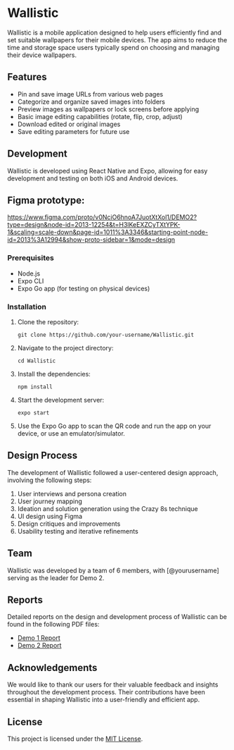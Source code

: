 # Wallistic

Wallistic is a mobile application designed to help users efficiently find and set suitable wallpapers for their mobile devices. The app aims to reduce the time and storage space users typically spend on choosing and managing their device wallpapers.

## Features

- Pin and save image URLs from various web pages
- Categorize and organize saved images into folders
- Preview images as wallpapers or lock screens before applying
- Basic image editing capabilities (rotate, flip, crop, adjust)
- Download edited or original images
- Save editing parameters for future use

## Development

Wallistic is developed using React Native and Expo, allowing for easy development and testing on both iOS and Android devices.

## Figma prototype: 

https://www.figma.com/proto/v0NciO6hnoA7JuotXtXol1/DEMO2?type=design&node-id=2013-12254&t=H3lKeEXZCyTXtYPK-1&scaling=scale-down&page-id=1011%3A3346&starting-point-node-id=2013%3A12994&show-proto-sidebar=1&mode=design

### Prerequisites

- Node.js
- Expo CLI
- Expo Go app (for testing on physical devices)

### Installation

1. Clone the repository:
   ```
   git clone https://github.com/your-username/Wallistic.git
   ```

2. Navigate to the project directory:
   ```
   cd Wallistic
   ```

3. Install the dependencies:
   ```
   npm install
   ```

4. Start the development server:
   ```
   expo start
   ```

5. Use the Expo Go app to scan the QR code and run the app on your device, or use an emulator/simulator.

## Design Process

The development of Wallistic followed a user-centered design approach, involving the following steps:

1. User interviews and persona creation
2. User journey mapping
3. Ideation and solution generation using the Crazy 8s technique
4. UI design using Figma
5. Design critiques and improvements
6. Usability testing and iterative refinements

## Team

Wallistic was developed by a team of 6 members, with [@yourusername] serving as the leader for Demo 2.

## Reports

Detailed reports on the design and development process of Wallistic can be found in the following PDF files:

- [Demo 1 Report](./Project_details/demo%1/Demo1_Report_Team07.pdf)
- [Demo 2 Report](./Project_details/demo%2/Demo2_Report_Team07.pdf) 

## Acknowledgements

We would like to thank our users for their valuable feedback and insights throughout the development process. Their contributions have been essential in shaping Wallistic into a user-friendly and efficient app.

## License

This project is licensed under the [MIT License](LICENSE).

